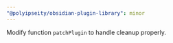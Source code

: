 ```yaml
---
"@polyipseity/obsidian-plugin-library": minor
---
```


Modify function `patchPlugin` to handle cleanup properly.
